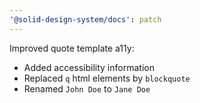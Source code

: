 ```yaml
---
'@solid-design-system/docs': patch
---
```


Improved quote template a11y:
- Added accessibility information
- Replaced `q` html elements by `blockquote`
- Renamed `John Doe` to `Jane Doe`
